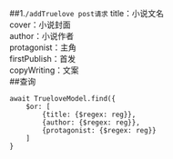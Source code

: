 ##1.```/addTruelove post请求```
title：小说文名<br>
cover：小说封面<br>
author：小说作者<br>
protagonist：主角<br>
firstPublish：首发<br>
copyWriting：文案<br>
##查询
```
await TrueloveModel.find({
    $or: [
        {title: {$regex: reg}},
        {author: {$regex: reg}},
        {protagonist: {$regex: reg}}
    ]
}
```